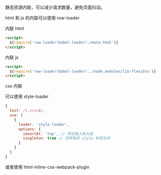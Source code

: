 静态资源内联，可以减少请求数量，避免页面抖动。

html 和 js 的内联可以使用 row-loader

内联 html

```html
<script>
  ${require('raw-loader!babel-loader!./mata.html')}
</script>
```

内联 js

```html
<script>
  ${require('raw-loader!babel-loader!../node_modules/lib-flexible')}
</script>
```

css 内联

可以使用 style-loader

```javascript
{
  test: /\.scss$/,
  use: [
    {
      loader: 'style-loader',
      options: {
        imsertAt: 'top', // 样式插入到头部
        singleton: true // 将所有的 style 标签合并
      }
    }
  ]
}
```

或者使用 html-inline-css-webpack-plugin
